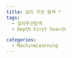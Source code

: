 ```yaml
---
title: 깊이 우선 탐색 *
tags:
  - 깊이우선탐색
  - Depth First Search

categories:
  - MachineLearning
---
```


